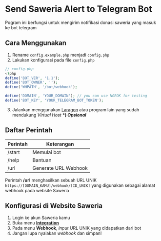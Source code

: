 # Send Saweria Alert to Telegram Bot

Pogram ini berfungsi untuk mengirim notifikasi donasi saweria yang masuk ke bot telegram

## Cara Menggunakan

1. Rename `config.example.php` menjadi `config.php`
2. Lakukan konfigurasi pada file `config.php`

```php
// config.php
<?php
define('BOT_VER', '1.1');
define('BOT_OWNER', '');
define('WHPATH', '/bot/webhook');

define('DOMAIN', 'YOUR_DOMAIN'); // you can use NGROK for testing
define('BOT_KEY', 'YOUR_TELEGRAM_BOT_TOKEN');
```

3. Jalankan menggunakan [Laragon](https://laragon.org/) atau program lain yang sudah mendukung _Virtual Host_ **\*) _Opsional_**

## Daftar Perintah

| Perintah | Keterangan           |
| -------- | -------------------- |
| /start   | Memulai bot          |
| /help    | Bantuan              |
| /url     | Generate URL Webhook |

Perintah **/url** menghasilkan sebuah URL UNIK `https://[DOMAIN_KAMU]/webhook/[ID_UNIK]` yang digunakan sebagai alamat webhook pada website Saweria

## Konfigurasi di Website Saweria

1. Login ke akun Saweria kamu
2. Buka menu [**Integration**](https://saweria.co/admin/integrations)
3. Pada menu **Webhook**, _input_ URL UNIK yang didapatkan dari bot
4. Jangan lupa nyalakan _webhook_ dan simpan!
